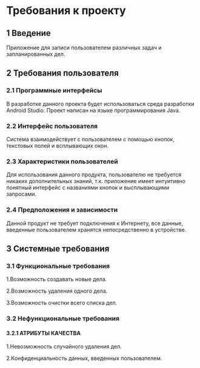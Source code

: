# Требования к проекту
## 1 Введение
Приложение для записи пользователем различных задач и запланированных дел.
## 2 Требования пользователя
### 2.1 Программные интерфейсы
В разработке данного проекта будет использоваться среда разработки Android Studio. Проект написан на языке программирования Java.

### 2.2 Интерфейс пользователя
Система взаимодействует с пользователем с помощью кнопок, текстовых полей и всплывающих окон.


### 2.3 Характеристики пользователей
Для использования данного продукта, пользователю не требуется никаких дополнительных знаний, т.к. приложение имеет интуитивно понятный интерфейс с названиями кнопок и высплывающими запросами.

### 2.4 Предположения и зависимости
Данной продукт не требует подключения к Интернету, все данные, введенные пользователем хранятся непосредственно в устройстве.

## 3 Системные требования
### 3.1 Функциональные требования
1.Возможность создавать новые дела.

2.Возможность удаления одного дела.

3.Возможность очистки всего списка дел.

### 3.2 Нефункциональные требования
#### 3.2.1 АТРИБУТЫ КАЧЕСТВА
1.Невозможность случайного удаления дел.

2.Конфиденциальность данных, введенных пользователем.
